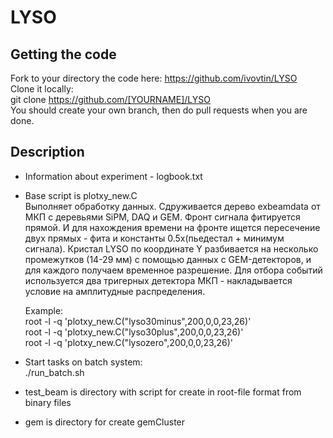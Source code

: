 # LYSO
## Getting the code
Fork to your directory the code here: https://github.com/ivovtin/LYSO<br />
Clone it locally:<br />
git clone https://github.com/[YOURNAME]/LYSO <br />
You should create your own branch, then do pull requests when you are done. <br />

## Description
- Information about experiment - logbook.txt <br />
- Base script is plotxy_new.C <br />
  Выполняет обработку данных. Сдруживается дерево exbeamdata от МКП c деревьями SiPM, DAQ и GEM.
  Фронт сигнала фитируется прямой. И для нахождения времени на фронте ищется пересечение двух прямых - фита и константы 0.5х(пьедестал + минимум сигнала). Кристал LYSO по координате Y разбивается на несколько промежутков (14-29 мм) с помощью данных с GEM-детекторов, и для каждого получаем временное разрешение. Для отбора событий используется два тригерных детектора МКП - накладывается условие на амплитудные распределения. <br /> 

  Example: <br />
  root -l -q 'plotxy_new.C("lyso30minus",200,0,0,23,26)' <br />
  root -l -q 'plotxy_new.C("lyso30plus",200,0,0,23,26)' <br />
  root -l -q 'plotxy_new.C("lysozero",200,0,0,23,26)' <br />

- Start tasks on batch system: <br />
  ./run_batch.sh

- test_beam is directory with script for create in root-file format from binary files <br />

- gem is directory for create gemCluster
